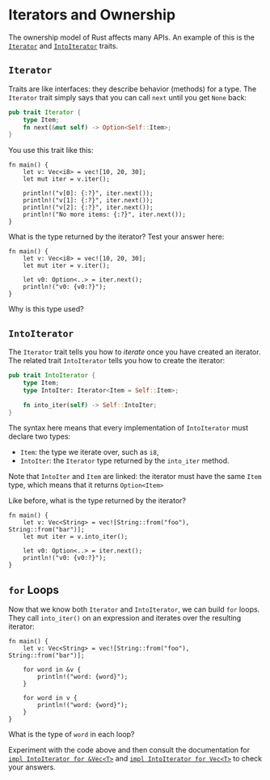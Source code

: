 # Iterators and Ownership

The ownership model of Rust affects many APIs. An example of this is the
[`Iterator`](https://doc.rust-lang.org/std/iter/trait.Iterator.html) and
[`IntoIterator`](https://doc.rust-lang.org/std/iter/trait.IntoIterator.html)
traits.

## `Iterator`

Traits are like interfaces: they describe behavior (methods) for a type. The
`Iterator` trait simply says that you can call `next` until you get `None` back:

```rust
pub trait Iterator {
    type Item;
    fn next(&mut self) -> Option<Self::Item>;
}
```

You use this trait like this:

```rust,editable
fn main() {
    let v: Vec<i8> = vec![10, 20, 30];
    let mut iter = v.iter();

    println!("v[0]: {:?}", iter.next());
    println!("v[1]: {:?}", iter.next());
    println!("v[2]: {:?}", iter.next());
    println!("No more items: {:?}", iter.next());
}
```

What is the type returned by the iterator? Test your answer here:

```rust,editable,compile_fail
fn main() {
    let v: Vec<i8> = vec![10, 20, 30];
    let mut iter = v.iter();

    let v0: Option<..> = iter.next();
    println!("v0: {v0:?}");
}
```

Why is this type used?

## `IntoIterator`

The `Iterator` trait tells you how to _iterate_ once you have created an
iterator. The related trait `IntoIterator` tells you how to create the iterator:

```rust
pub trait IntoIterator {
    type Item;
    type IntoIter: Iterator<Item = Self::Item>;

    fn into_iter(self) -> Self::IntoIter;
}
```

The syntax here means that every implementation of `IntoIterator` must declare
two types:

- `Item`: the type we iterate over, such as `i8`,
- `IntoIter`: the `Iterator` type returned by the `into_iter` method.

Note that `IntoIter` and `Item` are linked: the iterator must have the same
`Item` type, which means that it returns `Option<Item>`

Like before, what is the type returned by the iterator?

```rust,editable,compile_fail
fn main() {
    let v: Vec<String> = vec![String::from("foo"), String::from("bar")];
    let mut iter = v.into_iter();

    let v0: Option<..> = iter.next();
    println!("v0: {v0:?}");
}
```

## `for` Loops

Now that we know both `Iterator` and `IntoIterator`, we can build `for` loops.
They call `into_iter()` on an expression and iterates over the resulting
iterator:

```rust,editable
fn main() {
    let v: Vec<String> = vec![String::from("foo"), String::from("bar")];

    for word in &v {
        println!("word: {word}");
    }

    for word in v {
        println!("word: {word}");
    }
}
```

What is the type of `word` in each loop?

Experiment with the code above and then consult the documentation for
[`impl IntoIterator for &Vec<T>`](https://doc.rust-lang.org/std/vec/struct.Vec.html#impl-IntoIterator-for-%26'a+Vec%3CT,+A%3E)
and
[`impl IntoIterator for Vec<T>`](https://doc.rust-lang.org/std/vec/struct.Vec.html#impl-IntoIterator-for-Vec%3CT,+A%3E)
to check your answers.
